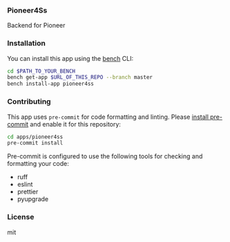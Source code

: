 ### Pioneer4Ss

Backend for Pioneer

### Installation

You can install this app using the [bench](https://github.com/frappe/bench) CLI:

```bash
cd $PATH_TO_YOUR_BENCH
bench get-app $URL_OF_THIS_REPO --branch master
bench install-app pioneer4ss
```

### Contributing

This app uses `pre-commit` for code formatting and linting. Please [install pre-commit](https://pre-commit.com/#installation) and enable it for this repository:

```bash
cd apps/pioneer4ss
pre-commit install
```

Pre-commit is configured to use the following tools for checking and formatting your code:

- ruff
- eslint
- prettier
- pyupgrade

### License

mit
